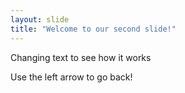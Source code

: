 ```yaml
---
layout: slide
title: "Welcome to our second slide!"
---
```

Changing text to see how it works

Use the left arrow to go back!

